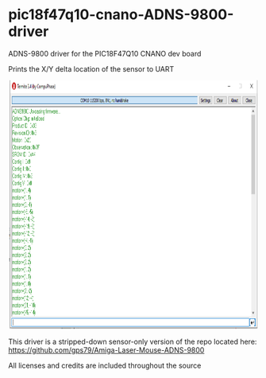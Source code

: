 # pic18f47q10-cnano-ADNS-9800-driver
ADNS-9800 driver for the PIC18F47Q10 CNANO dev board

Prints the X/Y delta location of the sensor to UART

<p align="center">
  <img src="/img/STDIO.PNG" height="500" width="500"/>
</p>

This driver is a stripped-down sensor-only version of the repo located here:
https://github.com/gps79/Amiga-Laser-Mouse-ADNS-9800

All licenses and credits are included throughout the source
